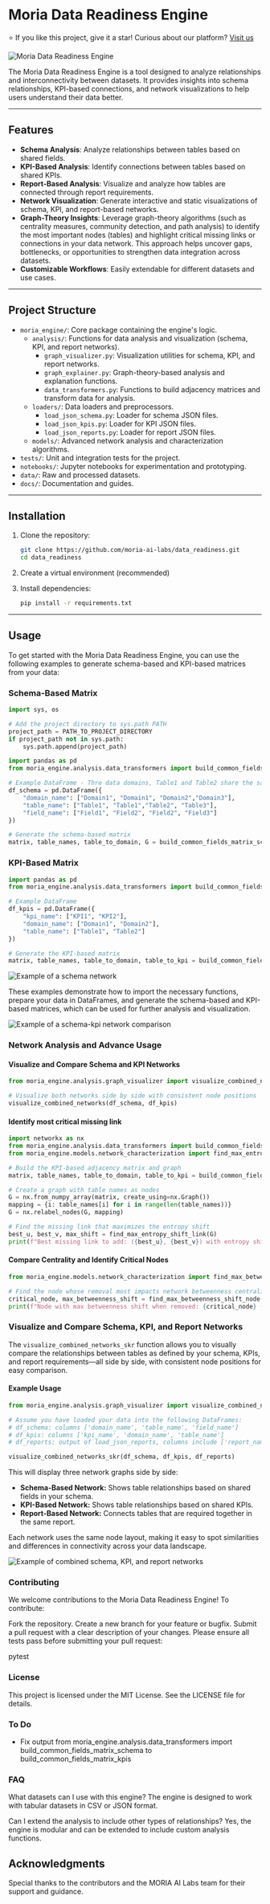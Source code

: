 # Moria Data Readiness Engine

⭐️ If you like this project, give it a star!
Curious about our platform? [Visit us](https://moria-ai-labs.github.io/) 

![Moria Data Readiness Engine](images/mal_data_readiness_engine_logo.jpg)

The Moria Data Readiness Engine is a tool designed to analyze relationships and interconnectivity between datasets. It provides insights into schema relationships, KPI-based connections, and network visualizations to help users understand their data better.

---


## Features
- **Schema Analysis**: Analyze relationships between tables based on shared fields.
- **KPI-Based Analysis**: Identify connections between tables based on shared KPIs.
- **Report-Based Analysis**: Visualize and analyze how tables are connected through report requirements.
- **Network Visualization**: Generate interactive and static visualizations of schema, KPI, and report-based networks.
- **Graph-Theory Insights**: Leverage graph-theory algorithms (such as centrality measures, community detection, and path analysis) to identify the most important nodes (tables) and highlight critical missing links or connections in your data network. This approach helps uncover gaps, bottlenecks, or opportunities to strengthen data integration across datasets.
- **Customizable Workflows**: Easily extendable for different datasets and use cases.

---

## Project Structure
- `moria_engine/`: Core package containing the engine's logic.
  - `analysis/`: Functions for data analysis and visualization (schema, KPI, and report networks).
    - `graph_visualizer.py`: Visualization utilities for schema, KPI, and report networks.
    - `graph_explainer.py`: Graph-theory-based analysis and explanation functions.
    - `data_transformers.py`: Functions to build adjacency matrices and transform data for analysis.
  - `loaders/`: Data loaders and preprocessors.
    - `load_json_schema.py`: Loader for schema JSON files.
    - `load_json_kpis.py`: Loader for KPI JSON files.
    - `load_json_reports.py`: Loader for report JSON files.
  - `models/`: Advanced network analysis and characterization algorithms.
- `tests/`: Unit and integration tests for the project.
- `notebooks/`: Jupyter notebooks for experimentation and prototyping.
- `data/`: Raw and processed datasets.
- `docs/`: Documentation and guides.

---

## Installation
1. Clone the repository:
   ```bash
   git clone https://github.com/moria-ai-labs/data_readiness.git
   cd data_readiness 
   ```
2. Create a virtual environment (recommended)

3. Install dependencies:
   ```bash
   pip install -r requirements.txt
   ```

---

## Usage

To get started with the Moria Data Readiness Engine, you can use the following examples to generate schema-based and KPI-based matrices from your data:

### Schema-Based Matrix

```python
import sys, os

# Add the project directory to sys.path PATH
project_path = PATH_TO_PROJECT_DIRECTORY
if project_path not in sys.path:
    sys.path.append(project_path)

import pandas as pd
from moria_engine.analysis.data_transformers import build_common_fields_matrix_schema

# Example DataFrame - Thre data domains, Table1 and Table2 share the same Key Field - Field2
df_schema = pd.DataFrame({
    "domain_name": ["Domain1", "Domain1", "Domain2","Domain3"],
    "table_name": ["Table1", "Table1","Table2", "Table3"],
    "field_name": ["Field1", "Field2", "Field2", "Field3"]
})

# Generate the schema-based matrix
matrix, table_names, table_to_domain, G = build_common_fields_matrix_schema(df_schema)
```

### KPI-Based Matrix

```python
import pandas as pd
from moria_engine.analysis.data_transformers import build_common_fields_matrix_kpis

# Example DataFrame
df_kpis = pd.DataFrame({
    "kpi_name": ["KPI1", "KPI2"],
    "domain_name": ["Domain1", "Domain2"],
    "table_name": ["Table1", "Table2"]
})

# Generate the KPI-based matrix
matrix, table_names, table_to_domain, table_to_kpi = build_common_fields_matrix_kpis(df_kpis)
```

![Example of a schema network](images/networks_schema.png)

These examples demonstrate how to import the necessary functions, prepare your data in DataFrames, and generate the schema-based and KPI-based matrices, which can be used for further analysis and visualization.

![Example of a schema-kpi network comparison](images/combined_networks.png)

### Network Analysis and Advance Usage

#### Visualize and Compare Schema and KPI Networks
```python 
from moria_engine.analysis.graph_visualizer import visualize_combined_networks

# Visualize both networks side by side with consistent node positions
visualize_combined_networks(df_schema, df_kpis)
```

#### Identify most critical missing link
```python
import networkx as nx
from moria_engine.analysis.data_transformers import build_common_fields_matrix_kpis
from moria_engine.models.network_characterization import find_max_entropy_shift_link

# Build the KPI-based adjacency matrix and graph
matrix, table_names, table_to_domain, table_to_kpi = build_common_fields_matrix_kpis(df_kpis)

# Create a graph with table names as nodes
G = nx.from_numpy_array(matrix, create_using=nx.Graph())
mapping = {i: table_names[i] for i in range(len(table_names))}
G = nx.relabel_nodes(G, mapping)

# Find the missing link that maximizes the entropy shift
best_u, best_v, max_shift = find_max_entropy_shift_link(G)
print(f"Best missing link to add: ({best_u}, {best_v}) with entropy shift: {max_shift:.4f}")
```

#### Compare Centrality and Identify Critical Nodes
```python
from moria_engine.models.network_characterization import find_max_betweenness_shift_node

# Find the node whose removal most impacts network betweenness centrality
critical_node, max_betweenness_shift = find_max_betweenness_shift_node(G)
print(f"Node with max betweenness shift when removed: {critical_node} (shift: {max_betweenness_shift:.4f})")
```
### Visualize and Compare Schema, KPI, and Report Networks

The `visualize_combined_networks_skr` function allows you to visually compare the relationships between tables as defined by your schema, KPIs, and report requirements—all side by side, with consistent node positions for easy comparison.

#### Example Usage

```python
from moria_engine.analysis.graph_visualizer import visualize_combined_networks_skr

# Assume you have loaded your data into the following DataFrames:
# df_schema: columns ['domain_name', 'table_name', 'field_name']
# df_kpis: columns ['kpi_name', 'domain_name', 'table_name']
# df_reports: output of load_json_reports, columns include ['report_name', 'table_name', ...]

visualize_combined_networks_skr(df_schema, df_kpis, df_reports)
```

This will display three network graphs side by side:
- **Schema-Based Network:** Shows table relationships based on shared fields in your schema.
- **KPI-Based Network:** Shows table relationships based on shared KPIs.
- **Report-Based Network:** Connects tables that are required together in the same report.

Each network uses the same node layout, making it easy to spot similarities and differences in connectivity across your data landscape.

![Example of combined schema, KPI, and report networks](images/combined_networks_skr.png)

### Contributing
We welcome contributions to the Moria Data Readiness Engine! To contribute:

Fork the repository.
Create a new branch for your feature or bugfix.
Submit a pull request with a clear description of your changes.
Please ensure all tests pass before submitting your pull request:

pytest

### License
This project is licensed under the MIT License. See the LICENSE file for details.

### To Do
- Fix output from moria_engine.analysis.data_transformers import build_common_fields_matrix_schema to build_common_fields_matrix_kpis

### FAQ
What datasets can I use with this engine?
The engine is designed to work with tabular datasets in CSV or JSON format.

Can I extend the analysis to include other types of relationships?
Yes, the engine is modular and can be extended to include custom analysis functions.

## Acknowledgments
Special thanks to the contributors and the MORIA AI Labs team for their support and guidance.
